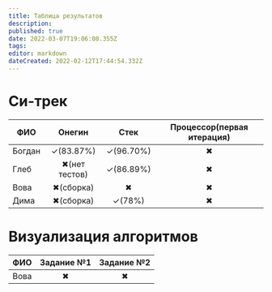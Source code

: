 ```yaml
---
title: Таблица результатов
description: 
published: true
date: 2022-03-07T19:06:08.355Z
tags: 
editor: markdown
dateCreated: 2022-02-12T17:44:54.332Z
---
```



# Cи-трек
|ФИО   |Онегин        |Стек      |Процессор(первая итерация)|
|------|:------------:|:--------:|:------------------------:|
|Богдан|✓(83.87%)     |✓(96.70%) |✖                        |
|Глеб  |✖(нет тестов) |✓(86.89%) |✖                        |
|Вова  |✖(сборка)     |✖         |✖                        |
|Дима  |✖(сборка)     |✓(78%)    |✖                        |


# Визуализация алгоритмов

|ФИО   |Задание №1|Задание №2|
|------|:--------:|:--------:|
|Вова  |✖        |✖         |
